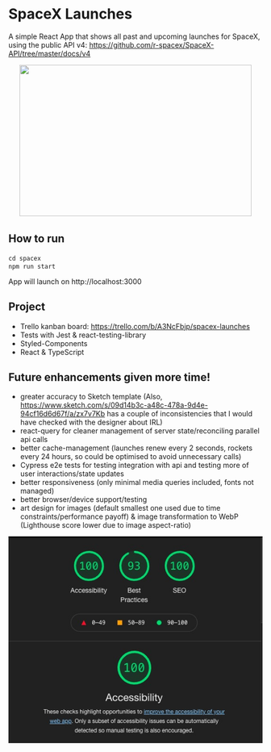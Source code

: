 # SpaceX Launches

A simple React App that shows all past and upcoming launches for SpaceX, using the public API v4: https://github.com/r-spacex/SpaceX-API/tree/master/docs/v4

<p align="center">
  <img width="460" height="300" src="./../xDesign/instructions/spacex.jpg">
</p>

## How to run

```
cd spacex
npm run start
```

App will launch on http://localhost:3000

## Project

- Trello kanban board: https://trello.com/b/A3NcFbjp/spacex-launches
- Tests with Jest & react-testing-library
- Styled-Components
- React & TypeScript

## Future enhancements given more time!

- greater accuracy to Sketch template (Also, https://www.sketch.com/s/09d14b3c-a48c-478a-9d4e-94cf16d6d67f/a/zx7v7Kb has a couple of inconsistencies that I would have checked with the designer about IRL)
- react-query for cleaner management of server state/reconciling parallel api calls
- better cache-management (launches renew every 2 seconds, rockets every 24 hours, so could be optimised to avoid unnecessary calls)
- Cypress e2e tests for testing integration with api and testing more of user interactions/state updates
- better responsiveness (only minimal media queries included, fonts not managed)
- better browser/device support/testing
- art design for images (default smallest one used due to time constraints/performance payoff) & image transformation to WebP (Lighthouse score lower due to image aspect-ratio)

![Lighthouse performance]('./../instructions/Lighthouse.jpg)
